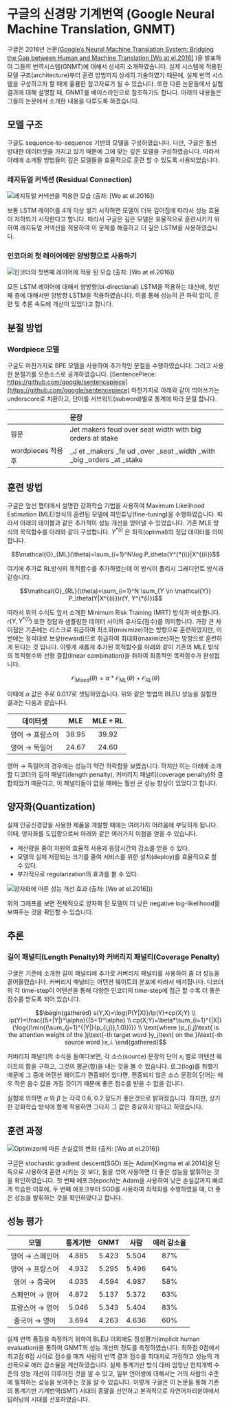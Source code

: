 # 구글의 신경망 기계번역 (Google Neural Machine Translation, GNMT)

구글은 2016년 논문([Google’s Neural Machine Translation System: Bridging the Gap between Human and Machine Translation [Wo at el.2016]](https://arxiv.org/pdf/1609.08144.pdf)
)을 발표하여 그들의 번역시스템(GNMT)에 대해서 상세히 소개하였습니다. 실제 시스템에 적용된 모델 구조(architecture)부터 훈련 방법까지 상세히 기술하였기 때문에, 실제 번역 시스템을 구성하고자 할 때에 훌륭한 참고자료가 될 수 있습니다. 또한 다른 논문들에서 실험 결과에 대해 설명할 때, GNMT를 베이스라인으로 참조하기도 합니다. 아래의 내용들은 그들의 논문에서 소개한 내용을 다루도록 하겠습니다.

## 모델 구조

구글도 sequence-to-sequence 기반의 모델을 구성하였습니다. 다만, 구글은 훨씬 방대한 데이터셋을 가지고 있기 때문에 그에 맞는 깊은 모델을 구성하였습니다. 따라서 아래에 소개될 방법들이 깊은 모델들을 효율적으로 훈련 할 수 있도록 사용되었습니다.

### 레지듀얼 커넥션 (Residual Connection)

![레지듀얼 커넥션을 적용한 모습 (출처: [[Wo at el.2016]](https://arxiv.org/pdf/1609.08144.pdf))](../assets/14-02-01.png)

보통 LSTM 레이어를 4개 이상 쌓기 시작하면 모델이 더욱 깊어짐에 따라서 성능 효율이 저하되기 시작한다고 합니다. 따라서 구글은 깊은 모델은 효율적으로 훈련시키기 위하여 레지듀얼 커넥션을 적용하여 이 문제를 해결하고 더 깊은 LSTM을 사용하였습니다.

### 인코더의 첫 레이어에만 양방향으로 사용하기

![인코더의 첫번째 레이어에 적용 된 모습 (출처: [[Wo at el.2016]](https://arxiv.org/pdf/1609.08144.pdf))](../assets/14-02-02.png)

모든 LSTM 레이어에 대해서 양방향(bi-directional) LSTM을 적용하는 대신에, 첫번째 층에 대해서만 양방향 LSTM을 적용하였습니다. 이를 통해 성능의 큰 하락 없이, 훈련 및 추론 속도에 개선이 있었다고 합니다.

## 분절 방법

### Wordpiece 모델

구글도 마찬가지로 BPE 모델을 사용하여 추가적인 분절을 수행하였습니다. 그리고 사용한 분절기를 오픈소스로 공개하였습니다. <comment> [SentencePiece: https://github.com/google/sentencepiece](https://github.com/google/sentencepiece) </comment> 마찬가지로 아래와 같이 띄어쓰기는 underscore로 치환하고, 단어를 서브워드(subword)별로 통계에 따라 분절 합니다.

||문장|
|-|:-|
|원문|Jet makers feud over seat width with big orders at stake|
|wordpieces 적용 후|_J et _makers _fe ud _over _seat _width _with _big _orders _at _stake|

## 훈련 방법

구글은 앞선 챕터에서 설명한 강화학습 기법을 사용하여 Maximum Likelihood Estimation (MLE)방식의 훈련된 모델에 파인튜닝(fine-tuning)을 수행하였습니다. 따라서 아래의 테이블과 같은 추가적이 성능 개선을 얻어낼 수 있었습니다. 기존 MLE 방식의 목적함수를 아래와 같이 구성합니다. $Y^{*(i)}$ 은 최적(optimal)의 정답 데이터를 의미합니다.

$$\mathcal{O}_{ML}(\theta)=\sum_{i=1}^N\log P_\theta(Y^{*(i)}|X^{(i)})$$

여기에 추가로 RL방식의 목적함수를 추가하였는데 이 방식이 폴리시 그래디언트 방식과 같습니다.

$$\mathcal{O}_{RL}(\theta)=\sum_{i=1}^N \sum_{Y \in \mathcal{Y}} P_\theta(Y|X^{(i)})r(Y, Y^{*(i)})$$

따라서 위의 수식도 앞서 소개한 Minimum Risk Training (MRT) 방식과 비슷합니다. $r(Y, Y^{*(i)})$ 또한 정답과 샘플링한 데이터 사이의 유사도(점수)를 의미합니다. 가장 큰 차이점은 기존에는 리스크로 취급하여 최소화(minimize)하는 방향으로 훈련하였지만, 이번에는 정석대로 보상(reward)으로 취급하여 최대화(maximize)하는 방향으로 훈련하게 된다는 것 입니다. 이렇게 새롭게 추가된 목적함수를 아래와 같이 기존의 MLE 방식의 목적함수와 선형 결합(linear combination)을 취하여 최종적인 목적함수가 완성됩니다.

$$\mathcal{O}_{Mixed}(\theta)=\alpha*\mathcal{O}_{ML}(\theta)+\mathcal{O}_{RL}(\theta)$$

이때에 $\alpha$ 값은 주로 0.017로 셋팅하였습니다. 위와 같은 방법의 BLEU 성능을 실험한 결과는 다음과 같습니다.

|데이터셋|MLE|MLE + RL|
|-|:-:|:-:|
|영어 $\rightarrow$ 프랑스어|38.95|39.92|
|영어 $\rightarrow$ 독일어|24.67|24.60|

<!--
![](../assets/14-02-03.png)
-->

영어 $\rightarrow$ 독일어의 경우에는 성능이 약간 하락함을 보였습니다. 하지만 이는 아래에 소개할 디코더의 길이 패널티(length penalty), 커버리지 패널티(coverage penalty)와 결합되었기 때문이고, 이 페널티들이 없을 때에는 훨씬 큰 성능 향상이 있었다고 합니다.

## 양자화(Quantization)

실제 인공신경망을 사용한 제품을 개발할 때에는 여러가지 어려움에 부딪히게 됩니다. 이때, 양자화를 도입함으로써 아래와 같은 여러가지 이점을 얻을 수 있습니다.

- 계산량을 줄여 자원의 효율적 사용과 응답시간의 감소를 얻을 수 있다.
- 모델의 실제 저장되는 크기를 줄여 서비스를 위한 설치(deploy)를 효율적으로 할 수 있다.
- 부가적으로 regularization의 효과를 볼 수 있다.

![양자화에 따른 성능 개선 효과 (출처: [[Wo at el.2016]](https://arxiv.org/pdf/1609.08144.pdf)))](../assets/14-02-04.png)

위의 그래프를 보면 전체적으로 양자화 된 모델이 더 낮은 negative log-likelihood를 보여주는 것을 확인할 수 있습니다.

## 추론

### 길이 패널티(Length Penalty)와 커버리지 패널티(Coverage Penalty)

구글은 기존에 소개한 길이 패널티에 추가로 커버리지 패널티를 사용하여 좀 더 성능을 끌어올렸습니다. 커버리지 패널티는 어텐션 웨이트의 분포에 따라서 매겨집니다. 디코더의 각 time-step이 어텐션을 통해 다양한 인코더의 time-step에 접근 할 수록 더 좋은 점수를 받도록 되어 있습니다.

$$\begin{gathered}
s(Y,X)=\log{P(Y|X)}/lp(Y)+cp(X;Y) \\
lp(Y)=\frac{(5+|Y|)^\alpha}{(5+1)^\alpha} \\
cp(X;Y)=\beta*\sum_{i=1}^{|X|}{\log{(\min{(\sum_{j=1}^{|Y|}{p_{i,j}},1.0)})}} \\
\text{where }p_{i,j}\text{ is the attention weight of the }j\text{-th target word }y_j\text{ on the }i\text{-th source word }x_i.
\end{gathered}$$

커버리지 패널티의 수식을 들여다보면, 각 소스(source) 문장의 단어 $x_i$ 별로 어텐션 웨이트의 합을 구하고, 그것의 평균(합)을 내는 것을 볼 수 있습니다. 로그(log)를 취했기 때문에 그 중에 어텐션 웨이트가 편중되어 있다면, 편중되지 않은 소스 문장의 단어는 매우 작은 음수 값을 가질 것이기 때문에 좋은 점수를 받을 수 없을 겁니다.

실험에 의하면 $\alpha$ 와 $\beta$ 는 각각 0.6, 0.2 정도가 좋은것으로 밝혀졌습니다. 하지만, 상기한 강화학습 방식에 함께 적용하면 그다지 그 값은 중요하지 않다고 하였습니다.

## 훈련 과정

![Optimizer에 따른 손실값의 변화 (출처: [[Wo at el.2016]](https://arxiv.org/pdf/1609.08144.pdf))](../assets/14-02-05.png)

구글은 stochastic gradient descent(SGD) 또는 Adam[Kingma et al.2014]을 단독으로 사용하여 훈련 시키는 것 보다, 둘을 섞어 사용하면 더 좋은 성능을 발휘하는 것을 확인하였습니다. 첫 번째 에포크(epoch)는 Adam을 사용하여 낮은 손실값까지 빠르게 학습한 이후에, 두 번째 에포크부터 SGD를 사용하여 최적화를 수행하였을 때, 더 좋은 성능을 발휘하는 것을 확인하였다고 합니다.

## 성능 평가

|모델|통계기반|GNMT|사람|애러 감소율|
|:-:|:-:|:-:|:-:|:-:|
|영어 $\rightarrow$ 스페인어|4.885|5.423|5.504|87%|
|영어 $\rightarrow$ 프랑스어|4.932|5.295|5.496|64%|
|영어 $\rightarrow$ 중국어|4.035|4.594|4.987|58%|
|스페인어 $\rightarrow$ 영어|4.872|5.137|5.372|63%|
|프랑스어 $\rightarrow$ 영어|5.046|5.343|5.404|83%|
|중국어 $\rightarrow$ 영어|3.694|4.263|4.636|60%|

<!--
![](../assets/14-02-06.png)
-->

실제 번역 품질을 측정하기 위하여 BLEU 이외에도 정성평가(implicit human evaluation)을 통하여 GNMT의 성능 개선의 정도를 측정하였습니다. 최하점 0점에서 최고점 6점 사이로 점수를 매겨 사람의 번역 결과 점수를 최대치로 가정하고 성능의 개선폭으로 애러 감소율을 계산하였습니다. 실제 통계기반 방식 대비 엄청난 천지개벽 수준의 성능 개선이 이루어진 것을 알 수 있고, 일부 언어쌍에 대해서는 거의 사람의 수준에 필적하는 성능을 보여주는 것을 알 수 있습니다. 이렇게 구글은 이 논문을 통해 기존의 통계기반 기계번역(SMT) 시대의 종말을 선언하고 본격적으로 자연어처리분야에서 딥러닝의 시대를 선포하였습니다.
